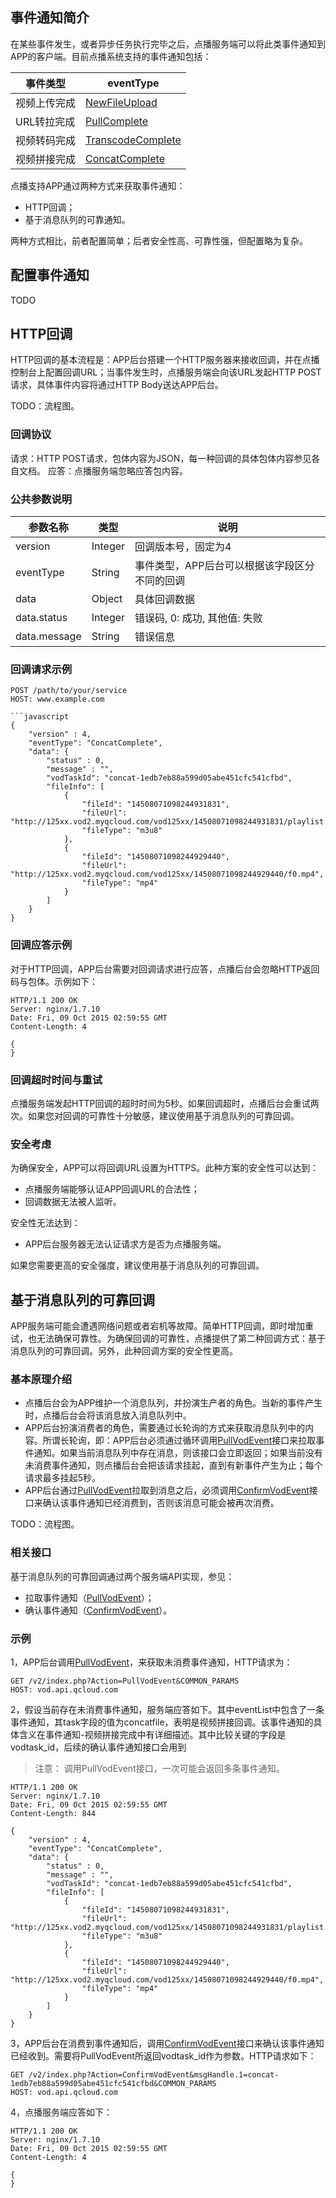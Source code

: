 ## 事件通知简介

在某些事件发生，或者异步任务执行完毕之后，点播服务端可以将此类事件通知到APP的客户端。目前点播系统支持的事件通知包括：

| 事件类型 | eventType |
|---------|---------|
| 视频上传完成 | [NewFileUpload](/document/product/266/7830) |
| URL转拉完成 | [PullComplete](/document/product/266/7831) |
| 视频转码完成 | [TranscodeComplete](/document/product/266/7832) |
| 视频拼接完成 | [ConcatComplete](/document/product/266/7834) |

点播支持APP通过两种方式来获取事件通知：

- HTTP回调；
- 基于消息队列的可靠通知。

两种方式相比，前者配置简单；后者安全性高、可靠性强，但配置略为复杂。

## 配置事件通知
TODO

## HTTP回调

HTTP回调的基本流程是：APP后台搭建一个HTTP服务器来接收回调，并在点播控制台上配置回调URL；当事件发生时，点播服务端会向该URL发起HTTP POST请求，具体事件内容将通过HTTP Body送达APP后台。

TODO：流程图。

### 回调协议
请求：HTTP POST请求，包体内容为JSON，每一种回调的具体包体内容参见各自文档。
应答：点播服务端忽略应答包内容。

### 公共参数说明

| 参数名称 | 类型 | 说明 |
|---------|---------|---------|
| version | Integer | 回调版本号，固定为4 |
| eventType | String | 事件类型，APP后台可以根据该字段区分不同的回调 |
| data | Object | 具体回调数据 |
| data.status | Integer | 错误码, 0: 成功, 其他值: 失败 |
| data.message | String | 错误信息  |

### 回调请求示例

```
POST /path/to/your/service
HOST: www.example.com

```javascript
{
    "version" : 4,
    "eventType": "ConcatComplete",
    "data": {
        "status" : 0,
        "message" : "",
        "vodTaskId": "concat-1edb7eb88a599d05abe451cfc541cfbd",
        "fileInfo": [
            {
                "fileId": "14508071098244931831",
                "fileUrl": "http://125xx.vod2.myqcloud.com/vod125xx/14508071098244931831/playlist.f6.m3u8",
                "fileType": "m3u8"
            },
            {
                "fileId": "14508071098244929440",
                "fileUrl": "http://125xx.vod2.myqcloud.com/vod125xx/14508071098244929440/f0.mp4",
                "fileType": "mp4"
            }
        ]
    }
}
```

### 回调应答示例

对于HTTP回调，APP后台需要对回调请求进行应答，点播后台会忽略HTTP返回码与包体。示例如下：

```
HTTP/1.1 200 OK
Server: nginx/1.7.10
Date: Fri, 09 Oct 2015 02:59:55 GMT
Content-Length: 4

{
}
```

### 回调超时时间与重试
点播服务端发起HTTP回调的超时时间为5秒。如果回调超时，点播后台会重试两次。如果您对回调的可靠性十分敏感，建议使用基于消息队列的可靠回调。

### 安全考虑
为确保安全，APP可以将回调URL设置为HTTPS。此种方案的安全性可以达到：
- 点播服务端能够认证APP回调URL的合法性；
- 回调数据无法被人监听。

安全性无法达到：
- APP后台服务器无法认证请求方是否为点播服务端。

如果您需要更高的安全强度，建议使用基于消息队列的可靠回调。

## 基于消息队列的可靠回调

APP服务端可能会遭遇网络问题或者宕机等故障。简单HTTP回调，即时增加重试，也无法确保可靠性。为确保回调的可靠性，点播提供了第二种回调方式：基于消息队列的可靠回调。另外，此种回调方案的安全性更高。

### 基本原理介绍

- 点播后台会为APP维护一个消息队列，并扮演生产者的角色。当新的事件产生时，点播后台会将该消息放入消息队列中。
- APP后台扮演消费者的角色，需要通过长轮询的方式来获取消息队列中的内容。所谓长轮询，即：APP后台必须通过循环调用[PullVodEvent](/document/product/266/7818)接口来拉取事件通知。如果当前消息队列中存在消息，则该接口会立即返回；如果当前没有未消费事件通知，则点播后台会把该请求挂起，直到有新事件产生为止；每个请求最多挂起5秒。
- APP后台通过[PullVodEvent](/document/product/266/7818)拉取到消息之后，必须调用[ConfirmVodEvent](/document/product/266/7819)接口来确认该事件通知已经消费到，否则该消息可能会被再次消费。

TODO：流程图。

### 相关接口
基于消息队列的可靠回调通过两个服务端API实现，参见：
- 拉取事件通知（[PullVodEvent](/document/product/266/7818)）；
- 确认事件通知（[ConfirmVodEvent](/document/product/266/7819)）。

### 示例

1，APP后台调用[PullVodEvent](/document/product/266/7818)，来获取未消费事件通知，HTTP请求为：

```
GET /v2/index.php?Action=PullVodEvent&COMMON_PARAMS
HOST: vod.api.qcloud.com
```

2，假设当前存在未消费事件通知，服务端应答如下。其中eventList中包含了一条事件通知，其task字段的值为concatfile，表明是视频拼接回调。该事件通知的具体含义在事件通知-视频拼接完成中有详细描述。其中比较关键的字段是vodtask_id，后续的确认事件通知接口会用到

> 注意：
> 调用PullVodEvent接口，一次可能会返回多条事件通知。

```
HTTP/1.1 200 OK
Server: nginx/1.7.10
Date: Fri, 09 Oct 2015 02:59:55 GMT
Content-Length: 844

{
    "version" : 4,
    "eventType": "ConcatComplete",
    "data": {
        "status" : 0,
        "message" : "",
        "vodTaskId": "concat-1edb7eb88a599d05abe451cfc541cfbd",
        "fileInfo": [
            {
                "fileId": "14508071098244931831",
                "fileUrl": "http://125xx.vod2.myqcloud.com/vod125xx/14508071098244931831/playlist.f6.m3u8",
                "fileType": "m3u8"
            },
            {
                "fileId": "14508071098244929440",
                "fileUrl": "http://125xx.vod2.myqcloud.com/vod125xx/14508071098244929440/f0.mp4",
                "fileType": "mp4"
            }
        ]
    }
}
```

3，APP后台在消费到事件通知后，调用[ConfirmVodEvent](/document/product/266/7819)接口来确认该事件通知已经收到。需要将PullVodEvent所返回vodtask_id作为参数。HTTP请求如下：

```
GET /v2/index.php?Action=ConfirmVodEvent&msgHandle.1=concat-1edb7eb88a599d05abe451cfc541cfbd&COMMON_PARAMS
HOST: vod.api.qcloud.com
```

4，点播服务端应答如下：
```
HTTP/1.1 200 OK
Server: nginx/1.7.10
Date: Fri, 09 Oct 2015 02:59:55 GMT
Content-Length: 4

{
}
```
